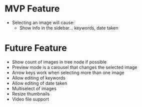 # MVP Feature
* Selecting an image will cause:
  * Show info in the sidebar... keywords, date taken

# Future Feature
* Show count of images in tree node if possible
* Preview mode is a carousel that changes the selected image
* Arrow keys work when selecting more than one image
* Allow editing of keywords
* Allow editing of date taken
* Multiselect of images
* Resize thumbnails
* Video file support
